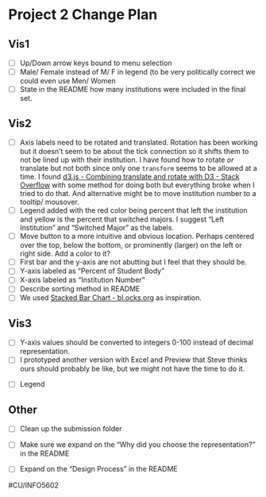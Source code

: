 # Project 2 Change Plan
## Vis1
- [ ] Up/Down arrow keys bound to menu selection
- [ ] Male/ Female instead of M/ F in legend (to be very politically correct we could even use Men/ Women
- [ ] State in the README how many institutions were included in the final set.

## Vis2
- [ ] Axis labels need to be rotated and translated. Rotation has been working but it  doesn’t seem to be about the tick connection so it shifts them to not be lined up with their institution. I have found how to rotate _or_ translate but not both since only one `transform` seems to be allowed at a time. I found [d3.js - Combining translate and rotate with D3 - Stack Overflow](https://stackoverflow.com/questions/20030473/combining-translate-and-rotate-with-d3) with some method for doing both but everything broke when I tried to do that. And alternative might be to move institution number to a tooltip/ mousover. 
- [ ] Legend added with the red color being percent that left the institution and yellow is the percent that switched majors. I suggest “Left Institution” and “Switched Major” as the labels.
- [ ] Move button to a more intuitive and obvious location. Perhaps centered over the top, below the bottom, or prominently (larger) on the left or right side. Add a color to it?
- [ ] First bar and the y-axis are not abutting but I feel that they should be.
- [ ] Y-axis labeled as “Percent of Student Body”
- [ ] X-axis labeled as “Institution Number”
- [ ] Describe sorting method in README
- [ ] We used [Stacked Bar Chart - bl.ocks.org](https://bl.ocks.org/mbostock/3886208) as inspiration.

## Vis3
- [ ] Y-axis values should be converted to integers 0-100 instead of decimal representation.
- [ ] I prototyped another version with Excel and Preview that Steve thinks ours should probably be like, but we might not have the time to do it. 
<!--- - [ ] Make the button more obvious, as discussed for Vis2 --->
<!--- - [ ] “ACT” should be “ACT Score” --->
- [ ] Legend

## Other
- [ ] Clean up the submission folder
- [ ] Make sure we expand on the “Why did you choose the representation?” in the README
- [ ] Expand on the “Design Process” in the README


#CU/INFO5602
